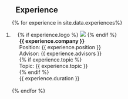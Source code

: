 
<div class="publications">
<ol class="bibliography">

<h2 style="margin:0 10px 0;">Experience</h2>

{% for experience in site.data.experiences%}
<li>
    <div class="pub-row">
        <!-- 左边的列，用于显示公司图标 -->
        <div class="col-sm-3" style="position: relative;padding-right: 15px;padding-left: 15px;">
            {% if experience.logo %} 
            <img src="{{ experience.logo }}" class="teaserexperience img-fluid z-depth-1" style="width=100;height=40%;">
            {% endif %}
        </div>
        <!-- 右边的列，用于显示实习的详细信息 -->
        <div class="col-sm-9" style="position: relative;padding-right: 15px;padding-left: 20px;">
            <div class="title"><strong>{{ experience.company }}</strong></div>
            <div> Position: {{ experience.position }}</div>
<!--             <div>Topics: {{ experience.topics }}</div> -->
            <div>Advisor: {{ experience.advisors }}</div>
            {% if experience.topic %}
            <div>Topic: {{ experience.topic }}</div>
            {% endif %}
            <div>{{ experience.duration }}</div>
        </div>
    </div>
    <br>
</li>
{% endfor %}


</ol>
</div>
